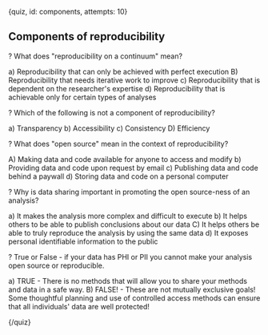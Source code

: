 
{quiz, id: components, attempts: 10}

## Components of reproducibility

? What does "reproducibility on a continuum" mean?

a) Reproducibility that can only be achieved with perfect execution
B) Reproducibility that needs iterative work to improve
c) Reproducibility that is dependent on the researcher's expertise
d) Reproducibility that is achievable only for certain types of analyses

? Which of the following is not a component of reproducibility?

a) Transparency
b) Accessibility
c) Consistency
D) Efficiency

? What does "open source" mean in the context of reproducibility?

A)  Making data and code available for anyone to access and modify
b) Providing data and code upon request by email
c) Publishing data and code behind a paywall
d) Storing data and code on a personal computer

? Why is data sharing important in promoting the open source-ness of an analysis?

a) It makes the analysis more complex and difficult to execute
b) It helps others to be able to publish conclusions about our data
C) It helps others be able to truly reproduce the analysis by using the same data
d) It exposes personal identifiable information to the public


? True or False - if your data has PHI or PII you cannot make your analysis open source or reproducible.

a) TRUE - There is no methods that will allow you to share your methods and data in a safe way.
B) FALSE! - These are not mutually exclusive goals! Some thoughtful planning and use of controlled access methods can ensure that all individuals' data are well protected!

{/quiz}

